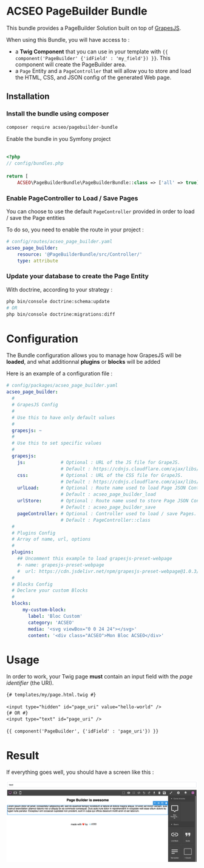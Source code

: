 # ACSEO PageBuilder Bundle

This bundle provides a PageBuilder Solution built on top of [GrapesJS](https://grapesjs.com/).

When using this Bundle, you will have access to :
* a **Twig Component** that you can use in your template with `{{ component('PageBuilder' {'idField' : 'my_field'}) }}`. This component will create the PageBuilder area.
* a `Page` Entity and a `PageController` that will allow you to store and load the HTML, CSS, and JSON config of the generated Web page.

## Installation

### Install the bundle using composer

```bash
composer require acseo/pagebuilder-bundle
````

Enable the bundle in you Symfony project

```php

<?php
// config/bundles.php

return [
    ACSEO\PageBuilderBundle\PageBuilderBundle::class => ['all' => true],
```

### Enable PageController to Load / Save Pages

You can choose to use the default `PageController` provided in order to load / save the Page entities

To do so, you need to enable the route in your project : 

```yaml
# config/routes/acseo_page_builder.yaml
acseo_page_builder:
    resource: '@PageBuilderBundle/src/Controller/'
    type: attribute
```

### Update your database to create the Page Entity

With doctrine, according to your strategy :

```bash
php bin/console doctrine:schema:update
# OR
php bin/console doctrine:migrations:diff
```

# Configuration

The Bundle configuration allows you to manage how GrapesJS will be **loaded**, and what additionnal **plugins** or **blocks** will be added

Here is an example of a configuration file :

```yaml
# config/packages/acseo_page_builder.yaml
acseo_page_builder:
  #
  # GrapesJS Config
  #
  # Use this to have only default values
  #
  grapesjs: ~  
  #
  # Use this to set specific values
  #
  grapesjs:
    js:             # Optional : URL of the JS file for GrapeJS. 
                    # Default : https://cdnjs.cloudflare.com/ajax/libs/grapesjs/0.21.7/grapes.min.js
    css:            # Optional : URL of the CSS file for GrapeJS. 
                    # Default : https://cdnjs.cloudflare.com/ajax/libs/grapesjs/0.21.7/css/grapes.min.css
    urlLoad:        # Optional : Route name used to load Page JSON Content. 
                    # Default : acseo_page_builder_load
    urlStore:       # Optional : Route name used to store Page JSON Content. 
                    # Default : acseo_page_builder_save
    pageController: # Optional : Controller used to load / save Pages.       
                    # Default : PageController::class 
  #
  # Plugins Config
  # Array of name, url, options
  #
  plugins:
    ## Uncomment this example to load grapesjs-preset-webpage
    #- name: grapesjs-preset-webpage
    #  url: https://cdn.jsdelivr.net/npm/grapesjs-preset-webpage@1.0.3/dist/index.js                  
  #
  # Blocks Config
  # Declare your custom Blocks
  #
  blocks:
      my-custom-block:
        label: 'Bloc Custom'
        category: 'ACSEO'
        media: '<svg viewBox="0 0 24 24"></svg>'
        content: '<div class="ACSEO">Mon Bloc ACSEO</div>'
```

# Usage

In order to work, your Twig page **must** contain an input field with the *page identifier* (the URI).

```twig
{# templates/my/page.html.twig #}

<input type="hidden" id="page_uri" value="hello-world" />
{# OR #}
<input type="text" id="page_uri" />

{{ component('PageBuilder', {'idField' : 'page_uri'}) }}
```

# Result

If everything goes well, you should have a screen like this :

![Screenshot of the result](./acseopagebuilder.png)
